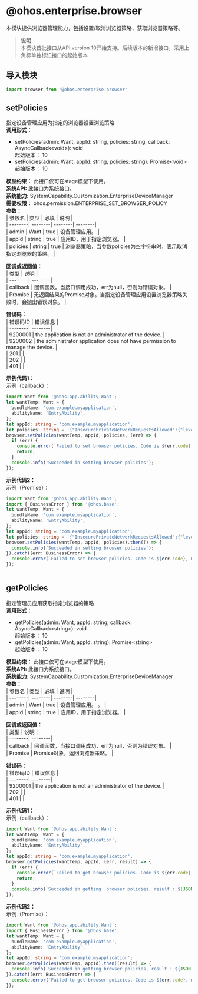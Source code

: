 # @ohos.enterprise.browser    
本模块提供浏览器管理能力，包括设置/取消浏览器策略、获取浏览器策略等。  
> **说明**   
>本模块首批接口从API version 10开始支持。后续版本的新增接口，采用上角标单独标记接口的起始版本  
  
## 导入模块  
  
```js    
import browser from '@ohos.enterprise.browser'    
```  
    
## setPolicies    
指定设备管理应用为指定的浏览器设置浏览策略  
 **调用形式：**     
    
- setPolicies(admin: Want, appId: string, policies: string, callback: AsyncCallback\<void>): void    
起始版本： 10    
- setPolicies(admin: Want, appId: string, policies: string): Promise\<void>    
起始版本： 10  
  
 **模型约束：** 此接口仅可在stage模型下使用。  
 **系统API:**  此接口为系统接口。  
 **系统能力:**  SystemCapability.Customization.EnterpriseDeviceManager  
 **需要权限：** ohos.permission.ENTERPRISE_SET_BROWSER_POLICY    
 **参数：**     
| 参数名 | 类型 | 必填 | 说明 |  
| --------| --------| --------| --------|  
| admin | Want | true | 设备管理应用。                   |  
| appId | string | true | 应用ID，用于指定浏览器。                   |  
| policies | string | true | 浏览器策略，当参数policies为空字符串时，表示取消指定浏览器的策略。                   |  
    
 **回调或返回值：**     
| 类型 | 说明 |  
| --------| --------|  
| callback | 回调函数。当接口调用成功，err为null，否则为错误对象。 |  
| Promise<void> | 无返回结果的Promise对象。当指定设备管理应用设置浏览器策略失败时，会抛出错误对象。 |  
    
    
 **错误码：**     
| 错误码ID | 错误信息 |  
| --------| --------|  
| 9200001 | the application is not an administrator of the device. |  
| 9200002 | the administrator application does not have permission to manage the device. |  
| 201 |  |  
| 202 |  |  
| 401 |  |  
    
 **示例代码1：**   
示例（callback）：  
```ts    
import Want from '@ohos.app.ability.Want';  
let wantTemp: Want = {  
  bundleName: 'com.example.myapplication',  
  abilityName: 'EntryAbility',  
};  
let appId: string = 'com.example.myapplication';  
let policies: string = '{"InsecurePrivateNetworkRequestsAllowed":{"level":"mandatory","scope":"machine","source":"platform","value":true},"LegacySameSiteCookieBehaviorEnabledForDomainList":{"level":"mandatory","scope":"machine","source":"platform","value":["[*.]"]}}'  
browser.setPolicies(wantTemp, appId, policies, (err) => {  
  if (err) {  
    console.error(`Failed to set browser policies. Code is ${err.code}, message is ${err.message}`);  
    return;  
  }  
  console.info('Succeeded in setting browser policies');  
});    
```    
  
    
 **示例代码2：**   
示例（Promise）：  
  
```ts    
import Want from '@ohos.app.ability.Want';  
import { BusinessError } from '@ohos.base';  
let wantTemp: Want = {  
  bundleName: 'com.example.myapplication',  
  abilityName: 'EntryAbility',  
};  
let appId: string = 'com.example.myapplication';  
let policies: string = '{"InsecurePrivateNetworkRequestsAllowed":{"level":"mandatory","scope":"machine","source":"platform","value":true},"LegacySameSiteCookieBehaviorEnabledForDomainList":{"level":"mandatory","scope":"machine","source":"platform","value":["[*.]"]}}'  
browser.setPolicies(wantTemp, appId, policies).then(() => {  
  console.info('Succeeded in setting browser policies');  
}).catch((err: BusinessError) => {  
  console.error(`Failed to set browser policies. Code is ${err.code}, message is ${err.message}`);  
});  
    
```    
  
    
## getPolicies    
指定管理员应用获取指定浏览器的策略  
 **调用形式：**     
    
- getPolicies(admin: Want, appId: string, callback: AsyncCallback\<string>): void    
起始版本： 10    
- getPolicies(admin: Want, appId: string): Promise\<string>    
起始版本： 10  
  
 **模型约束：** 此接口仅可在stage模型下使用。  
 **系统API:**  此接口为系统接口。  
 **系统能力:**  SystemCapability.Customization.EnterpriseDeviceManager    
 **参数：**     
| 参数名 | 类型 | 必填 | 说明 |  
| --------| --------| --------| --------|  
| admin | Want | true | 设备管理应用。 。 |  
| appId | string | true | 应用ID，用于指定浏览器。              |  
    
 **回调或返回值：**     
| 类型 | 说明 |  
| --------| --------|  
| callback | 回调函数，当接口调用成功，err为null，否则为错误对象。 |  
| Promise<string> | Promise对象，返回浏览器策略。 |  
    
    
 **错误码：**     
| 错误码ID | 错误信息 |  
| --------| --------|  
| 9200001 | the application is not an administrator of the device. |  
| 202 |  |  
| 401 |  |  
    
 **示例代码1：**   
示例（callback）：  
```ts    
import Want from '@ohos.app.ability.Want';  
let wantTemp: Want = {  
  bundleName: 'com.example.myapplication',  
  abilityName: 'EntryAbility',  
};  
let appId: string = 'com.example.myapplication';  
browser.getPolicies(wantTemp, appId, (err, result) => {  
  if (err) {  
    console.error(`Failed to get browser policies. Code is ${err.code}, message is ${err.message}`);  
    return;  
  }  
  console.info(`Succeeded in getting  browser policies, result : ${JSON.stringify(result)}`);  
});    
```    
  
    
 **示例代码2：**   
示例（Promise）：  
  
```ts    
import Want from '@ohos.app.ability.Want';  
import { BusinessError } from '@ohos.base';  
let wantTemp: Want = {  
  bundleName: 'com.example.myapplication',  
  abilityName: 'EntryAbility',  
};  
let appId: string = 'com.example.myapplication';  
browser.getPolicies(wantTemp, appId).then((result) => {  
  console.info(`Succeeded in getting browser policies, result : ${JSON.stringify(result)}`);  
}).catch((err: BusinessError) => {  
  console.error(`Failed to get browser policies. Code is ${err.code}, message is ${err.message}`);  
});  
    
```    
  
